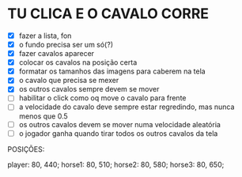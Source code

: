 # TU CLICA E O CAVALO CORRE

* [x] fazer a lista, fon
* [x] o fundo precisa ser um só(?)
* [x] fazer cavalos aparecer
* [x] colocar os cavalos na posição certa
* [x] formatar os tamanhos das imagens para caberem na tela
* [x] o cavalo que precisa se mexer
* [x] os outros cavalos sempre devem se mover
* [ ] habilitar o click como oq move o cavalo para frente
* [ ] a velocidade do cavalo deve sempre estar regredindo, mas nunca menos que 0.5
* [ ] os outros cavalos devem se mover numa velocidade aleatória
* [ ] o jogador ganha quando tirar todos os outros cavalos da tela

POSIÇÕES:

player: 80, 440;
horse1: 80, 510;
horse2: 80, 580;
horse3: 80, 650;
